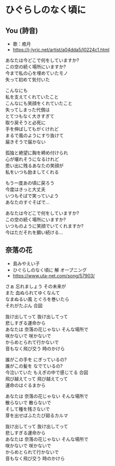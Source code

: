 
# ひぐらしのなく頃に

## You (詩音)

* 歌：癒月
* https://j-lyric.net/artist/a04dda5/l0224c1.html

あなたは今どこで何をしていますか?<br>
この空の続く場所にいますか?<br>
今まで私の心を埋めていたモノ<br>
失って初めて気付いた<br>

こんなにも<br>
私を支えてくれていたこと<br>
こんなにも笑顔をくれていたこと<br>
失ってしまった代償は<br>
とてつもなく大きすぎて<br>
取り戻そうと必死に<br>
手を伸ばしてもがくけれど<br>
まるで風のようにすり抜けて<br>
届きそうで届かない<br>

孤独と絶望に胸を締め付けられ<br>
心が壊れそうになるけれど<br>
思い出に残るあなたの笑顔が<br>
私をいつも励ましてくれる<br>

もう一度あの頃に戻ろう<br>
今度はきっと大丈夫<br>
いつもそばで笑っていよう<br>
あなたのすぐそばで…<br>

あなたは今どこで何をしていますか?<br>
この空の続く場所にいますか?<br>
いつものように笑顔でいてくれますか?<br>
今はただそれを願い続ける…<br>


## 奈落の花

* 島みやえい子
* ひぐらしのなく頃に 解 オープニング
* https://www.uta-net.com/song/57903/

さぁ 忘れましょう その未来が<br>
また 血ぬられてゆくなんて<br>
なまぬるい風 とぐろを巻いたら<br>
それがたぶん 合図<br>

抜け出してって 抜け出してって<br>
悲しすぎる運命から<br>
あなたは 奈落の花じゃない そんな場所で<br>
咲かないで 咲かないで<br>
からめとられて行かないで<br>
音もなく飛び交う 時のかけら<br>

誰がこの手を にぎっているの?<br>
誰がこの髪を なでているの?<br>
今泣いていた もえぎの中で感じてる 合図<br>
飛び越えてって 飛び越えてって<br>
運命のはぐるまから<br>

あなたは 奈落の花じゃない そんな場所で<br>
散らないで 散らないで<br>
そして種を残さないで<br>
芽を出せばふたたび廻るカルマ<br>

抜け出してって 抜け出してって<br>
悲しすぎる運命から<br>
あなたは 奈落の花じゃない そんな場所で<br>
咲かないで 咲かないで<br>
からめとられて行かないで<br>
音もなく飛び交う 時のかけら<br>
